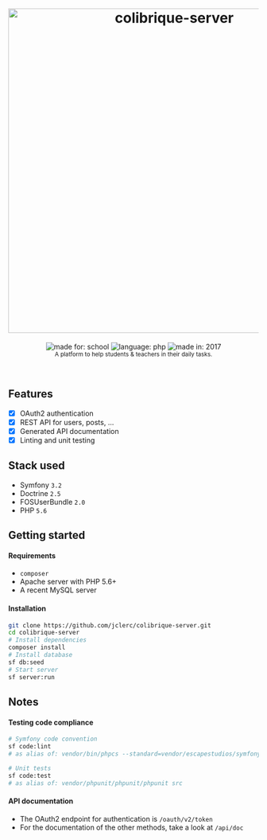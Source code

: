 <h1 align="center">
  <img alt="colibrique-server" width="652" src="https://jclerc.github.io/assets/repos/banner/colibrique-server.jpg">
  <br>
</h1>

<p align="center">
  <img alt="made for: school" src="https://jclerc.github.io/assets/static/badges/made-for/school.svg">
  <img alt="language: php" src="https://jclerc.github.io/assets/static/badges/language/php.svg">
  <img alt="made in: 2017" src="https://jclerc.github.io/assets/static/badges/made-in/2017.svg">
  <br>
  <sub>A platform to help students & teachers in their daily tasks.</sub>
</p>
<br>

## Features

- [x] OAuth2 authentication
- [x] REST API for users, posts, ...
- [x] Generated API documentation
- [x] Linting and unit testing

## Stack used

- Symfony `3.2`
- Doctrine `2.5`
- FOSUserBundle `2.0`
- PHP `5.6`

## Getting started

#### Requirements

- `composer`
- Apache server with PHP 5.6+
- A recent MySQL server

#### Installation

```sh
git clone https://github.com/jclerc/colibrique-server.git
cd colibrique-server
# Install dependencies
composer install
# Install database
sf db:seed
# Start server
sf server:run
```

## Notes

#### Testing code compliance
```sh
# Symfony code convention
sf code:lint
# as alias of: vendor/bin/phpcs --standard=vendor/escapestudios/symfony2-coding-standard/Symfony2 src

# Unit tests
sf code:test
# as alias of: vendor/phpunit/phpunit/phpunit src
```

#### API documentation

- The OAuth2 endpoint for authentication is `/oauth/v2/token`
- For the documentation of the other methods, take a look at `/api/doc`
